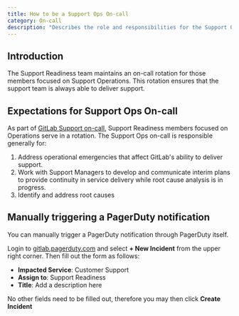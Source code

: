 ```yaml
---
title: How to be a Support Ops On-call
category: On-call
description: "Describes the role and responsibilities for the Support Operations rotation in Support Engineering"
---
```


## Introduction

The Support Readiness team maintains an on-call rotation for those members focused on Support Operations. This rotation ensures that the support team is always able to deliver support.

## Expectations for Support Ops On-call

As part of [GitLab Support on-call](/handbook/support/on-call/), Support Readiness members focused on Operations serve in a rotation. The Support Ops on-call is responsible generally for:

1. Address operational emergencies that affect GitLab's ability to deliver support.
1. Work with Support Managers to develop and communicate interim plans to provide continuity in service delivery while root cause analysis is in progress.
1. Identify and address root causes

## Manually triggering a PagerDuty notification

You can manually trigger a PagerDuty notification through PagerDuty itself.

Login to [gitlab.pagerduty.com](https://gitlab.pagerduty.com) and select **+ New Incident** from the upper right corner. Then fill out the form as follows:

- **Impacted Service**: Customer Support
- **Assign to**: Support Readiness
- **Title**: Add a description here

No other fields need to be filled out, therefore you may then click **Create Incident**
